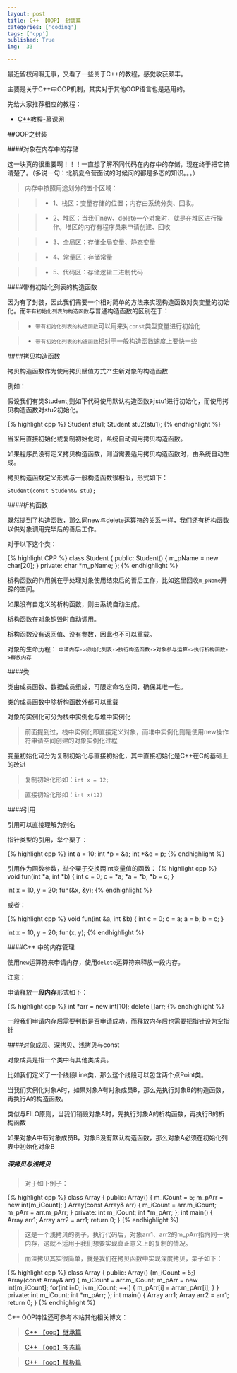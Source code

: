 ```yaml
---
layout: post
title: C++ 【OOP】 封装篇
categories: ['coding']
tags: ['cpp']
published: True
img:  33

---
```


最近留校闲暇无事，又看了一些关于C++的教程，感觉收获颇丰。

主要是关于C++中OOP机制，其实对于其他OOP语言也是适用的。

先给大家推荐相应的教程：

- [C++教程-慕课网](http://www.imooc.com/course/list?c=C+puls+puls)

##OOP之封装

####对象在内存中的存储

这一块真的很重要啊！！！一直想了解不同代码在内存中的存储，现在终于把它搞清楚了。（多说一句：北航夏令营面试的时候问的都是多态的知识。。。）

> 内存中按照用途划分的五个区域：

>> - 1、栈区：变量存储的位置；内存由系统分类、回收。

>> - 2、堆区：当我们new、delete一个对象时，就是在堆区进行操作。堆区的内存有程序员来申请创建、回收

>> - 3、全局区：存储全局变量、静态变量

>> - 4、常量区：存储常量

>> - 5、代码区：存储逻辑二进制代码

####带有初始化列表的构造函数

因为有了封装，因此我们需要一个相对简单的方法来实现构造函数对类变量的初始化。而`带有初始化列表的构造函数`与普通构造函数的区别在于：

> - `带有初始化列表的构造函数`可以用来对`const`类型变量进行初始化

> - `带有初始化列表的构造函数`相对于一般构造函数速度上要快一些

####拷贝构造函数

拷贝构造函数作为使用拷贝赋值方式产生新对象的构造函数

例如：

假设我们有类Student;则如下代码使用默认构造函数对stu1进行初始化，而使用拷贝构造函数对stu2初始化。

{% highlight cpp %}
Student stu1;
Student stu2(stu1);
{% endhighlight %}

当采用直接初始化或复制初始化时，系统自动调用拷贝构造函数。

如果程序员没有定义拷贝构造函数，则当需要适用拷贝构造函数时，由系统自动生成。

拷贝构造函数定义形式与一般构造函数很相似，形式如下：

`Student(const Student& stu);`

####析构函数

既然提到了构造函数，那么同new与delete运算符的关系一样，我们还有析构函数以供对象调用完毕后的善后工作。

对于以下这个类：

{% highlight CPP %}
class Student {
public:
        Student() { m_pName = new char[20]; }
private:
         char *m_pName;
};
{% endhighlight %}

析构函数的作用就在于处理对象使用结束后的善后工作，比如这里回收`m_pName`开辟的空间。

如果没有自定义的析构函数，则由系统自动生成。

析构函数在对象销毁时自动调用。

析构函数没有返回值、没有参数，因此也不可以重载。

对象的生命历程：
`申请内存->初始化列表->执行构造函数->对象参与运算->执行析构函数->释放内存`

####类

类由成员函数、数据成员组成，可限定命名空间，确保其唯一性。

类的成员函数中除析构函数外都可以重载

对象的实例化可分为栈中实例化与堆中实例化

> 前面提到过，栈中实例化即直接定义对象，而堆中实例化则是使用new操作符申请空间创建的对象实例化过程

变量初始化可分为复制初始化与直接初始化，其中直接初始化是C++在C的基础上的改进

> 复制初始化形如：`int x = 12;`

> 直接初始化形如：`int x(12)`

####引用

引用可以直接理解为别名

指针类型的引用，举个栗子：

{% highlight cpp %}
int a = 10;
int *p = &a;
int *&q = p;
{% endhighlight %}

引用作为函数参数，举个栗子交换两int变量值的函数：
{% highlight cpp %}
void fun(int *a, int *b) {
       int c = 0;
       c = *a;
       *a = *b;
       *b = c;
}

int x = 10, y = 20;
fun(&x, &y);
{% endhighlight %}

或者：

{% highlight cpp %}
void fun(int &a, int &b) {
       int c = 0;
       c = a;
       a = b;
       b = c;
}

int x = 10, y = 20;
fun(x, y);
{% endhighlight %}

####C++ 中的内存管理

使用`new`运算符来申请内存，使用`delete`运算符来释放一段内存。

注意：

申请释放**一段内存**形式如下：

{% highlight cpp %}
int *arr = new int[10];
delete []arr;
{% endhighlight %}

一般我们申请内存后需要判断是否申请成功，而释放内存后也需要把指针设为空指针

####对象成员、深拷贝、浅拷贝与const

对象成员是指一个类中有其他类成员。

比如我们定义了一个线段Line类，那么这个线段可以包含两个点Point类。

当我们实例化对象A时，如果对象A有对象成员B，那么先执行对象B的构造函数，再执行A的构造函数。

类似与FILO原则，当我们销毁对象A时，先执行对象A的析构函数，再执行B的析构函数

如果对象A中有对象成员B，对象B没有默认构造函数，那么对象A必须在初始化列表中初始化对象B

##### 深拷贝与浅拷贝

> 对于如下例子：

> 
{% highlight cpp %}
class Array {
public:
    Array() { m_iCount = 5; m_pArr = new int[m_iCount]; }
    Array(const Array& arr) { m_iCount = arr.m_iCount; m_pArr = arr.m_pArr; }
private:
    int m_iCount;
    int *m_pArr;
};
int main() {
    Array arr1;
    Array arr2 = arr1;
    return 0;
}
{% endhighlight %}

> 这是一个浅拷贝的例子，执行代码后，对象arr1、arr2的m_pArr指向同一块内存，这就不适用于我们想要实现真正意义上的复制的情况。

> 而深拷贝其实很简单，就是我们在拷贝函数中实现深度拷贝，栗子如下：

>
{% highlight cpp %}
class Array {
public:
    Array() {m_iCount = 5;}
    Array(const Array& arr) { 
        m_iCount = arr.m_iCount; 
        m_pArr = new int[m_iCount];
        for(int i=0; i<m_iCount; ++i) {
            m_pArr[i] = arr.m_pArr[i];
        }
    }
private:
    int m_iCount;
    int *m_pArr;
};
int main() {
    Array arr1;
    Array arr2 = arr1;
    return 0;
}
{% endhighlight %}


C++ OOP特性还可参考本站其他相关博文：

> [C++ 【oop】继承篇](http://blog.yinwoods.com/coding/c-oop%E7%BB%A7%E6%89%BF%E7%AF%87.html)

> [C++ 【oop】多态篇](http://blog.yinwoods.com/coding/coop%E5%A4%9A%E6%80%81%E7%AF%87.html)

> [C++ 【oop】模板篇](http://blog.yinwoods.com/coding/coop%E6%A8%A1%E6%9D%BF%E7%AF%87.html)